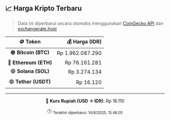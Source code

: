 

<!-- HARGA_KRIPTO -->
## 📈 Harga Kripto Terbaru

> Data ini diperbarui secara otomatis menggunakan [CoinGecko API](https://www.coingecko.com/) dan [exchangerate.host](https://exchangerate.host/)

<div align="center">

| 🪙 Token | 💰 Harga (IDR) |
|:------:|---------------:|
| 🟠 **Bitcoin (BTC)**   | Rp 1.962.087.290 |
| 🔵 **Ethereum (ETH)**  | Rp 76.161.281 |
| 🟣 **Solana (SOL)**    | Rp 3.274.134 |
| 🟢 **Tether (USDT)**   | Rp 16.120 |

---

💱 **Kurs Rupiah (USD → IDR)**: Rp 16.110

🕒 <sub>Terakhir diperbarui: 14/8/2025, 15.46.05</sub>

</div>
<!-- /HARGA_KRIPTO -->